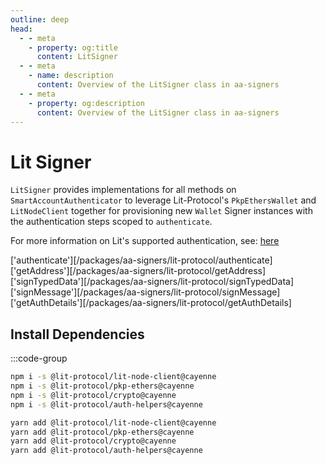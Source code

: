```yaml
---
outline: deep
head:
  - - meta
    - property: og:title
      content: LitSigner
  - - meta
    - name: description
      content: Overview of the LitSigner class in aa-signers
  - - meta
    - property: og:description
      content: Overview of the LitSigner class in aa-signers
---
```


# Lit Signer

`LitSigner` provides implementations for all methods on `SmartAccountAuthenticator` to leverage Lit-Protocol's `PkpEthersWallet` and `LitNodeClient` together for provisioning new `Wallet` Signer instances with the authentication steps scoped to `authenticate`.

For more information on Lit's supported authentication, see: [here](https://developer.litprotocol.com/v3/sdk/authentication/session-sigs/intro)

['authenticate'][/packages/aa-signers/lit-protocol/authenticate]
['getAddress'][/packages/aa-signers/lit-protocol/getAddress]
['signTypedData'][/packages/aa-signers/lit-protocol/signTypedData]
['signMessage'][/packages/aa-signers/lit-protocol/signMessage]
['getAuthDetails'][/packages/aa-signers/lit-protocol/getAuthDetails]

## Install Dependencies

:::code-group

```bash [npm]
npm i -s @lit-protocol/lit-node-client@cayenne
npm i -s @lit-protocol/pkp-ethers@cayenne
npm i -s @lit-protocol/crypto@cayenne
npm i -s @lit-protocol/auth-helpers@cayenne
```

```bash [yarn]
yarn add @lit-protocol/lit-node-client@cayenne
yarn add @lit-protocol/pkp-ethers@cayenne
yarn add @lit-protocol/crypto@cayenne
yarn add @lit-protocol/auth-helpers@cayenne
```
